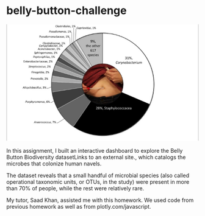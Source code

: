 # belly-button-challenge
![Alt text](Images\most-common-taxa.jpg)

In this assignment, I built an interactive dashboard to explore the Belly Button Biodiversity datasetLinks to an external site., which catalogs the microbes that colonize human navels.

The dataset reveals that a small handful of microbial species (also called operational taxonomic units, or OTUs, in the study) were present in more than 70% of people, while the rest were relatively rare.

My tutor, Saad Khan, assisted me with this homework. We used code from previous homework as well as from plotly.com/javascript.
